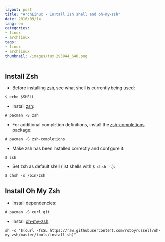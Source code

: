```yaml
---
layout: post
title: "ArchLinux - Install Zsh shell and oh-my-zsh"
date: 2016/09/14
lang: en
categories:
- linux
- archlinux
tags:
- linux
- archlinux
thumbnail: /images/tux-293844_640.png
---
```

## Install Zsh

* Before installing [zsh][zsh], see what shell is currently being used:

```
$ echo $SHELL
```

* Install [zsh][zsh]:

```
# pacman -S zsh
```

* For additional completion definitions, install the [zsh-completions][zsh-completions] package:

```
# pacman -S zsh-completions
```

* Make zsh has been installed correctly and configure it:

```
$ zsh
```

* Set zsh as default shell (list shells with `$ chsh -l`):

```
$ chsh -s /bin/zsh
```

[zsh]:https://www.archlinux.org/packages/?name=zsh
[zsh-completions]:https://www.archlinux.org/packages/?name=zsh-completions

## Install Oh My Zsh

* Install dependencies:

```
# pacman -S curl git
```

* Install [oh-my-zsh][oh-my-zsh]:

```
sh -c "$(curl -fsSL https://raw.githubusercontent.com/robbyrussell/oh-my-zsh/master/tools/install.sh)"
```

[oh-my-zsh]:https://github.com/robbyrussell/oh-my-zsh
